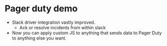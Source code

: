 # Pager duty demo

* Slack driver integration vastly improved.
    * Ack or resolve incidents from within slack
* Now you can apply custom JS to anything that sends data to Pager Duty to
  anything else you want.
